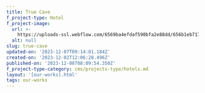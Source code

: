 ```yaml
---
title: True Cave
f_project-type: Hotel
f_project-image:
  url: >-
    https://uploads-ssl.webflow.com/6569ba4efdaf590bfa2e88dd/656b1eb7171696c952f2cb24_Rectangle%2018%20(6).png
  alt: null
slug: true-cave
updated-on: '2023-12-07T09:14:01.184Z'
created-on: '2023-12-02T12:06:28.496Z'
published-on: '2023-12-08T08:09:54.350Z'
f_project-type-category: cms/projects-type/hotels.md
layout: '[our-works].html'
tags: our-works
---
```



